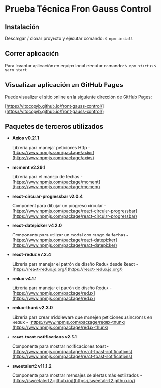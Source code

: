 # Prueba Técnica Fron Gauss Control

## Instalación
Descargar / clonar proyecto y ejecutar comando: `$ npm install`

## Correr aplicación
Para levantar aplicación en equipo local ejecutar comando: `$ npm start` o `$ yarn start`

## Visualizar aplicación en GitHub Pages
Puede visualizar el sitio online en la siguiente dirección de GitHub Pages:

[https://vitocopyb.github.io/front-gauss-control/](https://vitocopyb.github.io/front-gauss-control/)



## Paquetes de terceros utilizados
- **Axios v0.21.1**

    Librería para manejar peticiones Http - [https://www.npmjs.com/package/axios](https://www.npmjs.com/package/axios)


- **moment v2.29.1**

    Librería para el manejo de fechas - [https://www.npmjs.com/package/moment](https://www.npmjs.com/package/moment)

- **react-circular-progressbar v2.0.4**

    Component para dibujar un progreso circular - [https://www.npmjs.com/package/react-circular-progressbar](https://www.npmjs.com/package/react-circular-progressbar)

- **react-datepicker v4.2.0**

    Componente para utilizar un modal con rango de fechas - [https://www.npmjs.com/package/react-datepicker](https://www.npmjs.com/package/react-datepicker)

- **react-redux v7.2.4**

    Librería para manejar el patrón de diseño Redux desde React - [https://react-redux.js.org/](https://react-redux.js.org/)

- **redux v4.1.1**

    Librería para manejar el patrón de diseño Redux - [https://www.npmjs.com/package/redux](https://www.npmjs.com/package/redux)

- **redux-thunk v2.3.0**

    Librería para crear middleware que manejen peticiones asincronas en Redux - [https://www.npmjs.com/package/redux-thunk](https://www.npmjs.com/package/redux-thunk)

- **react-toast-notifications v2.5.1**

    Componente para mostrar notificaciones toast - [https://www.npmjs.com/package/react-toast-notifications](https://www.npmjs.com/package/react-toast-notifications)

- **sweetalert2 v11.1.2**

    Componente para mostrar mensajes de alertas más estilizados - [https://sweetalert2.github.io/](https://sweetalert2.github.io/)
